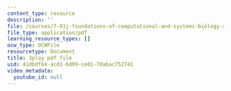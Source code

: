 ```yaml
---
content_type: resource
description: ''
file: /courses/7-91j-foundations-of-computational-and-systems-biology-spring-2014/41dbdf84acd16d09ce0170abac752741_6Udqou3vmng.pdf
file_type: application/pdf
learning_resource_types: []
ocw_type: OCWFile
resourcetype: Document
title: 3play pdf file
uid: 41dbdf84-acd1-6d09-ce01-70abac752741
video_metadata:
  youtube_id: null
---
```

